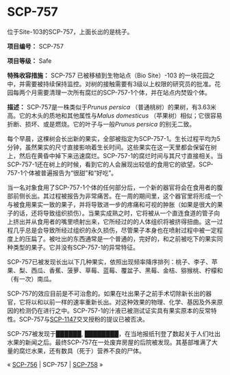# SCP-757
                        




位于Site-103的SCP-757，上面长出的是桃子。



**项目编号：** SCP-757

**项目等级：** Safe

**特殊收容措施：** SCP-757 已被移植到生物站点（Bio Site）-103 的一块花园之中，并需要被持续保持监控。对树的接触需要有3级以上权限的研究员的批准。花园每两个月需要清理一次所有腐烂的SCP-757-1个体，并在站点内焚毁个体。

**描述：** SCP-757是一株类似于*Prunus persica* （普通桃树）的果树，有3.63米高。它的木头的质地和其他属性与*Malus domesticus* （苹果树）相似；它很容易折断、损坏、或是燃烧。它的叶子与一般*Prunus persica* 的别无二致。

每个早晨，这棵树会长出新的果实，全部被指定为SCP-757-1。生长过程平均为5分钟，虽然果实的尺寸直接影响着生长时间。这些果实在这一天里都会保留在树上，然后在黄昏中掉下来迅速腐烂。SCP-757-1的腐烂时间与其尺寸直接相关。当SCP-757-1还在树上的时候，看到它的人会展现出较低的食用它的欲望。SCP-757-1个体被普遍报告为“很甜”和“好吃”。

当一名对象食用了SCP-757-1个体的任何部分后，一个新的器官将会在食用者的腹部前侧长出。其过程被报告为非常痛苦。在一周的期间里，这个器官里将形成一个与被食用果实一致的果子，并将导致进一步的疼痛和可视的肿胀（如果是很大的果子的话，还将导致组织损伤）。当果实成熟之时，它将被从一个直连食道的管子向上挤出并从食用者的嘴里喷射出来，它所经过的的人体组织将被挤得扭曲。这一过程几乎总是会导致所经过组织的永久损伤，尽管果子本身也在喷射过程中被一定程度上的压扁了。被吐出的东西通常是一个普通的，完好的，和之前被吃下的果实同种类型的果子。它并没有SCP-757-1的异常特征。

SCP-757已被发现长出以下几种果实，依照出现频率降序排列：桃子、李子、苹果、梨、西瓜、香蕉、菠萝、草莓、蓝莓、覆盆子、黑莓、金桔、猕猴桃、柠檬和（有一次）南瓜。

SCP-757的效应目前是不可治愈的。如果在吐出果子之前手术切除新长出的器官，它将以和以前一样的速率重新长出。对这种效果的物理、化学、基因及外来原因的检测仍在进行之中。SCP-757-1的汁液已被测试证实具有果实原本的反常特性。SCP-757与[SCP-1147](/scp-1147)交叉授粉的提议已被否决。

SCP-757被发现于██████, ████████，在当地报纸刊登了数起关于人们吐出水果的新闻之后。最终SCP-757在一处废弃房屋的后院被发现。其基部堆满了大量的腐烂水果，还有数具（死于）营养不良的尸体。



« [SCP-756](/scp-756) | SCP-757 | [SCP-758](/scp-758) »





                    